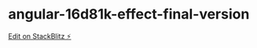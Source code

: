 # angular-16d81k-effect-final-version

[Edit on StackBlitz ⚡️](https://stackblitz.com/edit/angular-16d81k-effect-final-version)